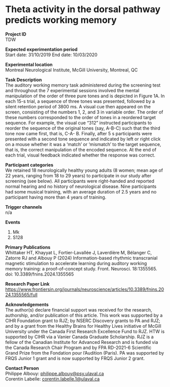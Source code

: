 # Theta activity in the dorsal pathway predicts working memory
**Project ID**\
TDW

**Expected experimentation period**\
Start date: 31/10/2019
End date: 10/03/2020

**Experimental location**\
Montreal Neurological Institute, McGill University, Montreal, QC

**Task Description**\
The auditory working memory task administered during the screening test and throughout the 7 experimental sessions involved the mental manipulation of the order of three pure tones and is depicted in Figure 1A. In each 15-s trial, a sequence of three tones was presented, followed by a silent retention period of 3800 ms. A visual cue then appeared on the screen, consisting of the numbers 1, 2, and 3 in variable order. The order of these numbers corresponded to the order of tones in a reordered target sequence. For example, the visual cue “312” instructed participants to reorder the sequence of the original tones (say, A-B-C) such that the third tone now came first, that is, C-A- B. Finally, after 5 s participants were presented with a second tone sequence and indicated by left or right click on a mouse whether it was a ‘match’ or ‘mismatch’ to the target sequence, that is, the correct manipulation of the encoded sequence. At the end of each trial, visual feedback indicated whether the response was correct.

**Participant categories**\
We retained 18 neurologically healthy young adults (8 women; mean age of 22 years, ranging from 18 to 29 years) to participate in our study after screening (see below). All participants were right-handed and reported normal hearing and no history of neurological disease. Nine participants had some musical training, with an average duration of 2.5 years and no participant having more than 4 years of training.

**Trigger channels**\
n/a

**Events**
1. Mk
2. S128

**Primary Publications**\
Whittaker HT, Khayyat L, Fortier-Lavallée J, Laverdière M, Bélanger C, Zatorre RJ and Albouy P (2024) Information-based rhythmic transcranial magnetic stimulation to accelerate learning during auditory working memory training: a proof-of-concept study. Front. Neurosci. 18:1355565. doi: 10.3389/fnins.2024.1355565

**Research Paper Link**\
https://www.frontiersin.org/journals/neuroscience/articles/10.3389/fnins.2024.1355565/full

**Acknowledgements**\
The author(s) declare financial support was received for the research, authorship, and/or publication of this article. This work was supported by a CIHR Foundation grant to RJZ; by NSERC Discovery grants to PA and RJZ; and by a grant from the Healthy Brains for Healthy Lives initiative of McGill University under the Canada First Research Excellence Fund to RJZ. HTW is supported by CIHR via a Vanier Canada Graduate Scholarship. RJZ is a fellow of the Canadian Institute for Advanced Research and is funded via the Canada Research Chair Program and by FPA RD-2021-6 Scientific Grand Prize from the Fondation pour l’Audition (Paris). PA was supported by FRQS Junior 1 grant and is now supported by FRQS Junior 2 grant.

**Contact Person**\
Philippe Albouy: philippe.albouy@psy.ulaval.ca\
Corentin Labelle: corentin.labelle.1@ulaval.ca
